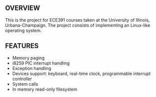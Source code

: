 OVERVIEW
-----
This is the project for ECE391 courses taken at the University of Illinois, Urbana-Champaign. The project consists of implementing an Linux-like operating system.

FEATURES
-----
* Memory paging
* i8259 PIC interrupt handling
* Exception handling
* Devices support: keyboard, real-time clock, programmable interrupt controller
* System calls
* In memory read-only filesystem

